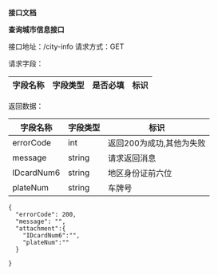 **接口文档**

**查询城市信息接口**

接口地址：/city-info
请求方式：GET

请求字段：

| 字段名称 | 字段类型 | 是否必填 | 标识 |
| -------- | -------- | -------- | ---- |


返回数据：

| 字段名称   | 字段类型 | 标识                     |
| ---------- | -------- | ------------------------ |
| errorCode  | int      | 返回200为成功,其他为失败 |
| message    | string   | 请求返回消息             |
| IDcardNum6 | string   | 地区身份证前六位         |
| plateNum   | string   | 车牌号                   |
````
{
  "errorCode": 200,
  "message": "",
  "attachment":{
    "IDcardNum6":"",
    "plateNum":""
  }
  
}
````
